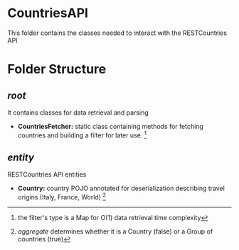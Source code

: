# CountriesAPI

This folder contains the classes needed to interact with the RESTCountries API

# Folder Structure

## <em>root</em>

It contains classes for data retrieval and parsing

 - <strong>CountriesFetcher:</strong> static class containing methods for fetching countries and building a filter for later use. [^1]

## <em>entity</em>

RESTCountries API entities

- <strong>Country:</strong> country POJO annotated for deserialization describing travel origins (Italy, France, World) [^2]

[^1]: the filter's type is a Map for O(1) data retrieval time complexity
[^2]: <em>aggregate</em> determines whether it is a Country (false) or a Group of countries (true) 